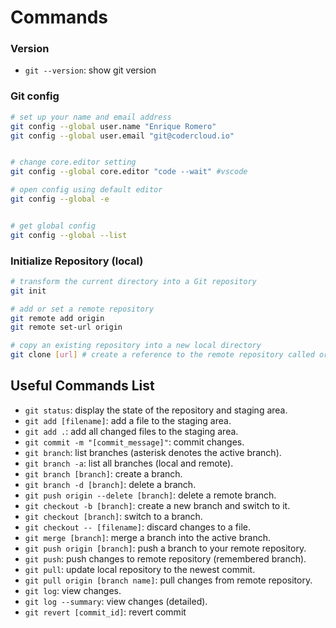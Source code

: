 # Commands

### Version

- `git --version`: show git version

### Git config

```bash
# set up your name and email address
git config --global user.name "Enrique Romero"
git config --global user.email "git@codercloud.io"


# change core.editor setting
git config --global core.editor "code --wait" #vscode

# open config using default editor
git config --global -e


# get global config
git config --global --list
```

### Initialize Repository (local)

```bash
# transform the current directory into a Git repository
git init

# add or set a remote repository
git remote add origin
git remote set-url origin

# copy an existing repository into a new local directory
git clone [url] # create a reference to the remote repository called origin

```

## Useful Commands List

- `git status`: display the state of the repository and staging area.
- `git add [filename]`: add a file to the staging area.
- `git add .`: add all changed files to the staging area.
- `git commit -m "[commit_message]"`: commit changes.
- `git branch`: list branches (asterisk denotes the active branch).
- `git branch -a`: list all branches (local and remote).
- `git branch [branch]`: create a branch.
- `git branch -d [branch]`: delete a branch.
- `git push origin --delete [branch]`: delete a remote branch.
- `git checkout -b [branch]`: create a new branch and switch to it.
- `git checkout [branch]`: switch to a branch.
- `git checkout -- [filename]`: discard changes to a file.
- `git merge [branch]`: merge a branch into the active branch.
- `git push origin [branch]`: push a branch to your remote repository.
- `git push`: push changes to remote repository (remembered branch).
- `git pull`: update local repository to the newest commit.
- `git pull origin [branch name]`: pull changes from remote repository.
- `git log`: view changes.
- `git log --summary`: view changes (detailed).
- `git revert [commit_id]`: revert commit